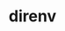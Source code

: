 ---
title: "direnv"
layout: cache
categories: [package, develop-2025-01-26]
meta: {"versions": ["2.35.0"], "compilers": ["gcc@=10.5.0", "gcc@=13.3.0"], "oss": ["centos7", "rhel8"], "platforms": ["linux"], "targets": ["aarch64", "x86_64_v3"], "stacks": ["developer-tools-aarch64-linux-gnu", "developer-tools-x86_64_v3-linux-gnu", "root"], "num_specs": 2, "num_specs_by_stack": {"root": 2, "developer-tools-x86_64_v3-linux-gnu": 1, "developer-tools-aarch64-linux-gnu": 1}}
spec_details: [{"hash": "dg7rkem5gxjoiobw3sau2ydbwrty5j6a", "compiler": "gcc@=10.5.0", "versions": ["2.35.0"], "os": "centos7", "platform": "linux", "target": "x86_64_v3", "variants": ["build_system=go"], "stacks": ["root", "developer-tools-x86_64_v3-linux-gnu"], "size": "-", "tarball": "https://binaries.spack.io/develop-2025-01-26/build_cache/linux-centos7-x86_64_v3/gcc-10.5.0/direnv-2.35.0/linux-centos7-x86_64_v3-gcc-10.5.0-direnv-2.35.0-dg7rkem5gxjoiobw3sau2ydbwrty5j6a.spack"}, {"hash": "tclkof4toz4qemrgldbgm34mysh6ejip", "compiler": "gcc@=13.3.0", "versions": ["2.35.0"], "os": "rhel8", "platform": "linux", "target": "aarch64", "variants": ["build_system=go"], "stacks": ["developer-tools-aarch64-linux-gnu", "root"], "size": "-", "tarball": "https://binaries.spack.io/develop-2025-01-26/build_cache/linux-rhel8-aarch64/gcc-13.3.0/direnv-2.35.0/linux-rhel8-aarch64-gcc-13.3.0-direnv-2.35.0-tclkof4toz4qemrgldbgm34mysh6ejip.spack"}]
---
